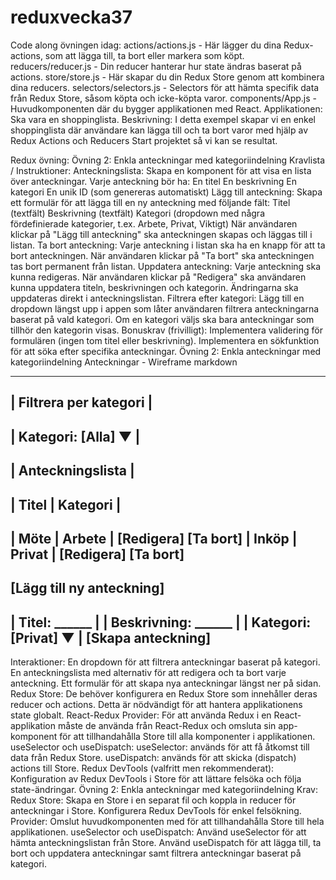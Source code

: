 # reduxvecka37


Code along övningen idag:
actions/actions.js - Här lägger du dina Redux-actions, som att lägga till, ta bort eller markera som köpt.
reducers/reducer.js - Din reducer hanterar hur state ändras baserat på actions.
store/store.js - Här skapar du din Redux Store genom att kombinera dina reducers.
selectors/selectors.js - Selectors för att hämta specifik data från Redux Store, såsom köpta och icke-köpta varor.
components/App.js - Huvudkomponenten där du bygger applikationen med React.
Applikationen: Ska vara en shoppinglista.
Beskrivning: I detta exempel skapar vi en enkel shoppinglista där användare kan lägga till och ta bort varor med hjälp av Redux Actions och Reducers
Start projektet så vi kan se resultat.




Redux övning:
Övning 2: Enkla anteckningar med kategoriindelning
Kravlista / Instruktioner:
Anteckningslista:
Skapa en komponent för att visa en lista över anteckningar. Varje anteckning bör ha:
En titel
En beskrivning
En kategori
En unik ID (som genereras automatiskt)
Lägg till anteckning:
Skapa ett formulär för att lägga till en ny anteckning med följande fält:
Titel (textfält)
Beskrivning (textfält)
Kategori (dropdown med några fördefinierade kategorier, t.ex. Arbete, Privat, Viktigt)
När användaren klickar på "Lägg till anteckning" ska anteckningen skapas och läggas till i listan.
Ta bort anteckning:
Varje anteckning i listan ska ha en knapp för att ta bort anteckningen.
När användaren klickar på "Ta bort" ska anteckningen tas bort permanent från listan.
Uppdatera anteckning:
Varje anteckning ska kunna redigeras. När användaren klickar på "Redigera" ska användaren kunna uppdatera titeln, beskrivningen och kategorin.
Ändringarna ska uppdateras direkt i anteckningslistan.
Filtrera efter kategori:
Lägg till en dropdown längst upp i appen som låter användaren filtrera anteckningarna baserat på vald kategori.
Om en kategori väljs ska bara anteckningar som tillhör den kategorin visas.
Bonuskrav (frivilligt):
Implementera validering för formulären (ingen tom titel eller beskrivning).
Implementera en sökfunktion för att söka efter specifika anteckningar.
Övning 2: Enkla anteckningar med kategoriindelning
Anteckningar - Wireframe
markdown


---------------------------
|    Filtrera per kategori  |
---------------------------
| Kategori: [Alla] ▼       |
---------------------------
|    Anteckningslista       |
---------------------------
| Titel     | Kategori      |
---------------------------
| Möte      | Arbete        |  [Redigera] [Ta bort]
| Inköp     | Privat        |  [Redigera] [Ta bort]
----------------------------
[Lägg till ny anteckning]
----------------------------
| Titel: ______             |
| Beskrivning: ______       |
| Kategori: [Privat] ▼      |
[Skapa anteckning]
----------------------------
Interaktioner:
En dropdown för att filtrera anteckningar baserat på kategori.
En anteckningslista med alternativ för att redigera och ta bort varje anteckning.
Ett formulär för att skapa nya anteckningar längst ner på sidan.
Redux Store:
De behöver konfigurera en Redux Store som innehåller deras reducer och actions. Detta är nödvändigt för att hantera applikationens state globalt.
React-Redux Provider:
För att använda Redux i en React-applikation måste de använda <Provider> från React-Redux och omsluta sin app-komponent för att tillhandahålla Store till alla komponenter i applikationen.
useSelector och useDispatch:
useSelector: används för att få åtkomst till data från Redux Store.
useDispatch: används för att skicka (dispatch) actions till Store.
Redux DevTools (valfritt men rekommenderat):
Konfiguration av Redux DevTools i Store för att lättare felsöka och följa state-ändringar.
Övning 2: Enkla anteckningar med kategoriindelning
Krav:
Redux Store:
Skapa en Store i en separat fil och koppla in reducer för anteckningar i Store. Konfigurera Redux DevTools för enkel felsökning.
Provider:
Omslut huvudkomponenten med <Provider> för att tillhandahålla Store till hela applikationen.
useSelector och useDispatch:
Använd useSelector för att hämta anteckningslistan från Store.
Använd useDispatch för att lägga till, ta bort och uppdatera anteckningar samt filtrera anteckningar baserat på kategori.